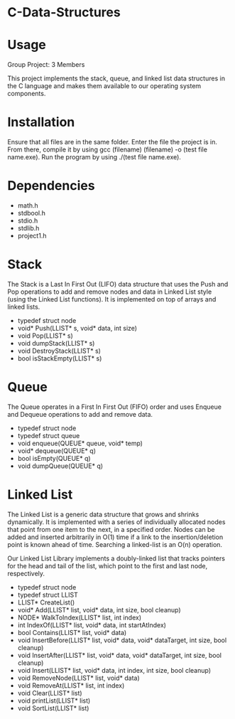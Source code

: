 # C-Data-Structures
# Usage
Group Project: 3 Members

This project implements the stack, queue, and linked list data structures in the C language and makes them available to our operating system components.

# Installation
Ensure that all files are in the same folder. Enter the file the project is in.  From there, compile it by using gcc (filename) (filename) -o (test file name.exe).  Run the program by using ./(test file name.exe). 

# Dependencies
- math.h
- stdbool.h
- stdio.h
- stdlib.h
- project1.h

# Stack
The Stack is a Last In First Out (LIFO) data structure that uses the Push and Pop operations to add and remove nodes and data in Linked List style (using the Linked List functions). It is implemented on top of arrays and linked lists.

- typedef struct node
- void* Push(LLIST* s, void* data, int size)
- void Pop(LLIST* s)
- void dumpStack(LLIST* s)
- void DestroyStack(LLIST* s)
- bool isStackEmpty(LLIST* s)

# Queue
The Queue operates in a First In First Out (FIFO) order and uses Enqueue and Dequeue operations to add and remove data.

- typedef struct node
- typedef struct queue
- void enqueue(QUEUE* queue, void* temp)
- void* dequeue(QUEUE* q)
- bool isEmpty(QUEUE* q)
- void dumpQueue(QUEUE* q)


# Linked List
The Linked List is a generic data structure that grows and shrinks dynamically. It is implemented with a series of individually allocated nodes that point from one item to the next, in a specified order. Nodes can be added and inserted arbitrarily in O(1) time if a link to the insertion/deletion point is known ahead of time. Searching a linked-list is an O(n) operation.

Our Linked List Library implements a doubly-linked list that tracks pointers for the head and tail of the list, which point to the first and last node, respectively.

- typedef struct node
- typedef struct LLIST
- LLIST* CreateList()
- void* Add(LLIST* list, void* data, int size, bool cleanup)
- NODE* WalkToIndex(LLIST* list, int index)
- int IndexOf(LLIST* list, void* data, int startAtIndex)
- bool Contains(LLIST* list, void* data)
- void InsertBefore(LLIST* list, void* data, void* dataTarget, int size, bool cleanup)
- void InsertAfter(LLIST* list, void* data, void* dataTarget, int size, bool cleanup)
- void Insert(LLIST* list, void* data, int index, int size, bool cleanup)
- void RemoveNode(LLIST* list, void* data)
- void RemoveAt(LLIST* list, int index)
- void Clear(LLIST* list)
- void printList(LLIST* list)
- void SortList(LLIST* list)
